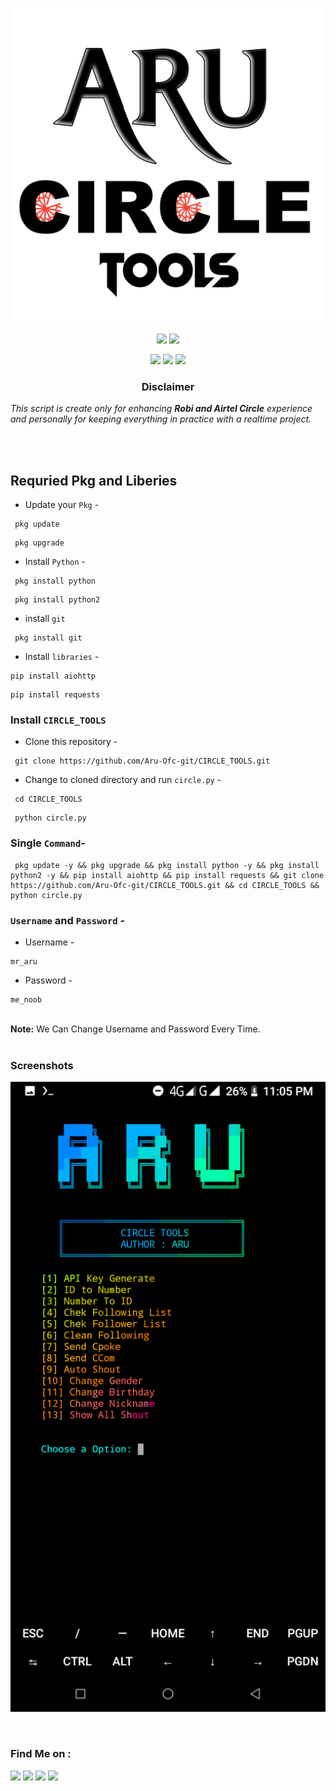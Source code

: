 <!-- CIRCLE_TOOLS -->
<!-- CODED BY ARU -->

<p align="center">
  <img src=".image/20220620_234829.png">
</p>

<p align="center">
  <img src="https://img.shields.io/badge/Version-1.0.0-orange?style=for-the-badge">
  <img src="https://img.shields.io/github/license/Aru-Ofc-git/CIRCLE_TOOLS?style=for-the-badge">
</p>

<p align="center">
  <img src="https://img.shields.io/badge/Author-ARU-green?style=flat-square">
  <img src="https://img.shields.io/badge/Open%20Source-Yes-green?style=flat-square">
  <img src="https://img.shields.io/badge/Written%20In-Shell--Go--Python-green?style=flat-square">
</p>





<h3><p align="center">Disclaimer</p></h3>
<p><i>This script is create only for enhancing <b>Robi and Airtel Circle</b> experience and personally for keeping everything in practice with a realtime project.
</i></p>
<br>
<br>



## Requried Pkg and Liberies
- Update your `Pkg` -
```
 pkg update 
```
```
 pkg upgrade 
```


- Install `Python` -

```
 pkg install python 
```
```
 pkg install python2
```
- install `git`
```
 pkg install git 
```

- Install `libraries` -
```
pip install aiohttp 
```
```
pip install requests
```


### Install ``CIRCLE_TOOLS``

- Clone this repository -
```
 git clone https://github.com/Aru-Ofc-git/CIRCLE_TOOLS.git
```

- Change to cloned directory and run `circle.py` -
```
 cd CIRCLE_TOOLS
```
```
 python circle.py
```
### Single `Command`-
```
 pkg update -y && pkg upgrade && pkg install python -y && pkg install python2 -y && pip install aiohttp && pip install requests && git clone https://github.com/Aru-Ofc-git/CIRCLE_TOOLS.git && cd CIRCLE_TOOLS && python circle.py
```


### `Username` and `Password` -
- Username -
```
mr_aru
```
- Password -
```
me_noob
```
<br>
<b>Note:</b> We Can Change Username and Password Every Time.
<br>
<br>


### Screenshots
<p align="center">
    <img src=".image/Screenshot_20220620-230510.png">
</p>
<br>

### Find Me on :
<p align="left">
  <a href="https://github.com/Aru-Ofc-Git" target="_blank"><img src="https://img.shields.io/badge/Github-It'z--ARU-green?style=for-the-badge&logo=github"></a>
  <a href="https://www.facebook.com/Aru.Ofc" target="_blank"><img src="https://img.shields.io/badge/Facebook-Aru--আরু-red?style=for-the-badge&logo=facebook"></a>
  <a href="https://m.me/1R13A14" target="_blank"><img src="https://img.shields.io/badge/Chat-Messenger-blue?style=for-the-badge&logo=messenger"></a>
 <a href="https://youtube.com/c/ARULyrics1" target="_blank"><img src="https://img.shields.io/badge/YouTube-Aru Lyrics-tomato?style=for-the-badge&logo=youtube"></a>
</p>
